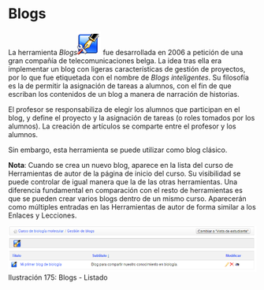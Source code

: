 # Blogs

La herramienta _Blogs_![](../../.gitbook/assets/graphics307%20%284%29.png) fue desarrollada en 2006 a petición de una gran compañía de telecomunicaciones belga. La idea tras ella era implementar un blog con ligeras características de gestión de proyectos, por lo que fue etiquetada con el nombre de _Blogs inteligentes_. Su filosofía es la de permitir la asignación de tareas a alumnos, con el fin de que escriban los contenidos de un blog a manera de narración de historias.

El profesor se responsabiliza de elegir los alumnos que participan en el blog, y define el proyecto y la asignación de tareas \(o roles tomados por los alumnos\). La creación de artículos se comparte entre el profesor y los alumnos.

Sin embargo, esta herramienta se puede utilizar como blog clásico.

**Nota**: Cuando se crea un nuevo blog, aparece en la lista del curso de Herramientas de autor de la página de inicio del curso. Su visibilidad se puede controlar de igual manera que la de las otras herramientas. Una diferencia fundamental en comparación con el resto de herramientas es que se pueden crear varios blogs dentro de un mismo curso. Aparecerán como múltiples entradas en las Herramientas de autor de forma similar a los Enlaces y Lecciones.

![](../../.gitbook/assets/images237%20%284%29.png)Ilustración 175: Blogs - Listado

